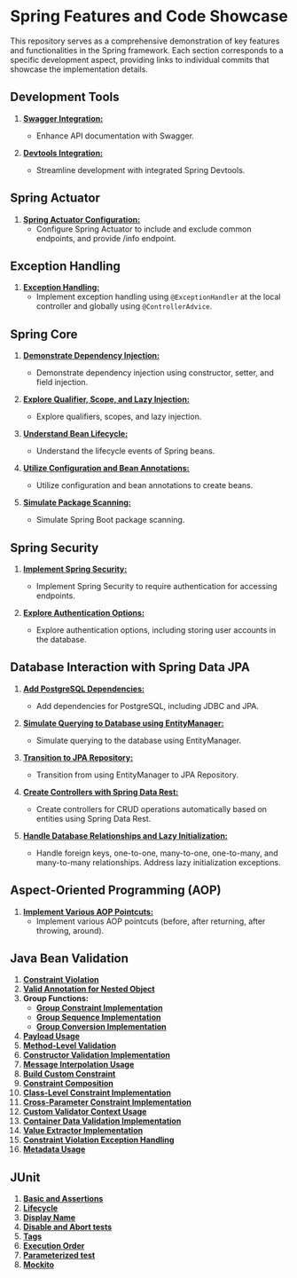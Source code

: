 # Spring Features and Code Showcase

This repository serves as a comprehensive demonstration of key features and functionalities in the Spring framework. Each section corresponds to a specific development aspect, providing links to individual commits that showcase the implementation details.

## Development Tools

1. [**Swagger Integration:**](https://github.com/dwinanto34/Spring/commit/b55a2d910294f5303b1420b90c481f4adefb39e1)
   - Enhance API documentation with Swagger.

2. [**Devtools Integration:**](https://github.com/dwinanto34/Spring/commit/55f8e50e35b5367902407a52d4dc93dc82b1b72e)
   - Streamline development with integrated Spring Devtools.

## Spring Actuator

1. [**Spring Actuator Configuration:**](https://github.com/dwinanto34/Spring/commit/309937cdba3f42662fc857ca3e3d588d3de81803)
   - Configure Spring Actuator to include and exclude common endpoints, and provide /info endpoint.

## Exception Handling

1. [**Exception Handling:**](https://github.com/dwinanto34/Spring/commit/689700480a69a1020515b179c36ae1afc3b10330)
   - Implement exception handling using `@ExceptionHandler` at the local controller and globally using `@ControllerAdvice`.

## Spring Core

1. [**Demonstrate Dependency Injection:**](https://github.com/dwinanto34/Spring/commit/8bbca9627eadd280580f70a464080c41670db4a0)
   - Demonstrate dependency injection using constructor, setter, and field injection.

2. [**Explore Qualifier, Scope, and Lazy Injection:**](https://github.com/dwinanto34/Spring/commit/c46d387b5ad2b526eb9ebf9992f69520b1055c1d)
   - Explore qualifiers, scopes, and lazy injection.

3. [**Understand Bean Lifecycle:**](https://github.com/dwinanto34/Spring/commit/97421ab28e13bd9019df8dc8cf0359f285b1bb9e)
   - Understand the lifecycle events of Spring beans.

4. [**Utilize Configuration and Bean Annotations:**](https://github.com/dwinanto34/Spring/commit/340cf53d35235c06e8074d5cc520d5c935ec3c56)
   - Utilize configuration and bean annotations to create beans.

5. [**Simulate Package Scanning:**](https://github.com/dwinanto34/Spring/commit/39c64f44b4338da68a5a978f410b9757b92635b8)
   - Simulate Spring Boot package scanning.

## Spring Security

1. [**Implement Spring Security:**](https://github.com/dwinanto34/Spring/commit/5761ca065c7d14c41e231d79ef45e1bc65061d89)
   - Implement Spring Security to require authentication for accessing endpoints.

2. [**Explore Authentication Options:**](https://github.com/dwinanto34/Spring/commit/6b7781264d543e83ac88f76a7e103a768ed58ef3)
   - Explore authentication options, including storing user accounts in the database.

## Database Interaction with Spring Data JPA

1. [**Add PostgreSQL Dependencies:**](https://github.com/dwinanto34/Spring/commit/7fee50a81fd44b1c8e0d7e51d287e1e7e787a8e8)
   - Add dependencies for PostgreSQL, including JDBC and JPA.

2. [**Simulate Querying to Database using EntityManager:**](https://github.com/dwinanto34/Spring/commit/38e7b43bd9900421243d8bbc68a10e37dd284cae)
   - Simulate querying to the database using EntityManager.

3. [**Transition to JPA Repository:**](https://github.com/dwinanto34/Spring/commit/ae39ee4a6188b1ecbcdfb5754ed12c85e7e652c0)
   - Transition from using EntityManager to JPA Repository.

4. [**Create Controllers with Spring Data Rest:**](https://github.com/dwinanto34/Spring/commit/05edfdf2ba56e203b24cf9b99a7b44c82b42e081)
   - Create controllers for CRUD operations automatically based on entities using Spring Data Rest.

5. [**Handle Database Relationships and Lazy Initialization:**](https://github.com/dwinanto34/Spring/commit/06b81f6a34fdfcfdd1e0910a3f5694f7a993822a)
   - Handle foreign keys, one-to-one, many-to-one, one-to-many, and many-to-many relationships. Address lazy initialization exceptions.

## Aspect-Oriented Programming (AOP)

1. [**Implement Various AOP Pointcuts:**](https://github.com/dwinanto34/Spring/commit/8c6f5983f752902d6637823aff55c37f7b1736d8)
   - Implement various AOP pointcuts (before, after returning, after throwing, around).

## Java Bean Validation

1. [**Constraint Violation**](https://github.com/dwinanto34/Spring/commit/b154a85f592d781d37d693560959e8a9cd6ff59a)
2. [**Valid Annotation for Nested Object**](https://github.com/dwinanto34/Spring/commit/8ff5c5ab1c83c468a8fb0e5f4a1f12d92ec6836b)
3. **Group Functions:**
   - [**Group Constraint Implementation**](https://github.com/dwinanto34/Spring/commit/6c107f1d7b48c14304df37dd1e8f6141df3a411c)
   - [**Group Sequence Implementation**](https://github.com/dwinanto34/Spring/commit/241d45d4113544a25f00deffb68c1945f0148a4f)
   - [**Group Conversion Implementation**](https://github.com/dwinanto34/Spring/commit/363ea771547beddfe6ebba53c4048938a48558b2)
4. [**Payload Usage**](https://github.com/dwinanto34/Spring/commit/f9a827999a7a82057c903adcd1f7030110c147bd)
5. [**Method-Level Validation**](https://github.com/dwinanto34/Spring/commit/f7378f47c5689e45b7e435784c6aba94cc5ce6e3)
6. [**Constructor Validation Implementation**](https://github.com/dwinanto34/Spring/commit/8974140b482431d05b5cfa06137424c3065939ca)
7. [**Message Interpolation Usage**](https://github.com/dwinanto34/Spring/commit/f78f9ba04f78481521744750ee18a43b22887a5e)
8. [**Build Custom Constraint**](https://github.com/dwinanto34/Spring/commit/f3e45f1662b7f154928731a4b2ea6a0fee12784c)
9. [**Constraint Composition**](https://github.com/dwinanto34/Spring/commit/17622ece5a03bd217d872a6dbfb8ad0b00467082)
10. [**Class-Level Constraint Implementation**](https://github.com/dwinanto34/Spring/commit/9409c6395635fca1019e4c5828430471035a46ae)
11. [**Cross-Parameter Constraint Implementation**](https://github.com/dwinanto34/Spring/commit/761a8f83bdc0fc1b0a185bbafc7b44fbfcb74f3d)
12. [**Custom Validator Context Usage**](https://github.com/dwinanto34/Spring/commit/39045e9af2ce519f9a56707c0193b9b17cd0bda1)
13. [**Container Data Validation Implementation**](https://github.com/dwinanto34/Spring/commit/5d2e00b31ff2a5ccef2c03ab42ad168c60810399)
14. [**Value Extractor Implementation**](https://github.com/dwinanto34/Spring/commit/07aac40b1be7008c35d0d91bf318ef4c09337670)
15. [**Constraint Violation Exception Handling**](https://github.com/dwinanto34/Spring/commit/ffe2cf0fd979a94daeb1d74fab54c89e10808d9c)
16. [**Metadata Usage**](https://github.com/dwinanto34/Spring/commit/5a46480bc6c928eccfe6131a71a8fa2154bf80cb)

## JUnit

1. [**Basic and Assertions**](https://github.com/dwinanto34/Spring/commit/4802788f8c71ea32263d68affadccbea4104ce93)
2. [**Lifecycle**](https://github.com/dwinanto34/Spring/commit/980d55e2096a8f9c596da8ad4d9d3db7140a31a6)
3. [**Display Name**](https://github.com/dwinanto34/Spring/commit/13a8ee429a27992336d019ec00fe321349c6d4d2)
4. [**Disable and Abort tests**](https://github.com/dwinanto34/Spring/commit/8506e4c4d5a6f3adaefd8ecc4a31a70a42fa065d)
5. [**Tags**](https://github.com/dwinanto34/Spring/commit/e0e353e94af6e0c5045e3241a296ff00baf2ff62)
6. [**Execution Order**](https://github.com/dwinanto34/Spring/commit/1b0bd85047b5ba3711df85e8dfdcfa411ac1bb87)
7. [**Parameterized test**](https://github.com/dwinanto34/Spring/commit/a77b09d220aae76f07ab30ddc25683f7298a9e81)
8. [**Mockito**](https://github.com/dwinanto34/Spring/commit/d329d2cc7c638e9c6294f6b5557bda0849e4e190)
